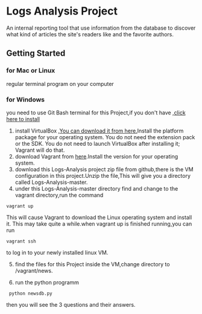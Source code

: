 # Logs Analysis Project

An internal reporting tool that use information from the database to discover what kind of articles the site's readers like and the favorite authors.

## Getting Started

### for Mac or Linux 
regular terminal program on your computer
### for Windows
you need to use Git Bash terminal for this Project,if you don't have ,[click here to install](https://git-scm.com/downloads)

1. install VirtualBox ,[You can download it from here.](https://www.virtualbox.org/wiki/Download_Old_Builds_5_1)Install the platform package for your operating system. You do not need the extension pack or the SDK. You do not need to launch VirtualBox after installing it; Vagrant will do that.
2. download Vagrant from [here](https://www.vagrantup.com/downloads.html).Install the version for your operating system.
3. download this Logs-Analysis project zip file from github,there is the VM configuration in this project.Unzip the file,This will give you a directory called Logs-Analysis-master.
4. under this Logs-Analysis-master directory find and change to the vagrant directory,run the command
```
vagrant up
```
This will cause Vagrant to download the Linux operating system and install it. This may take quite a while.when vagrant up is finished running,you can run 
```
vagrant ssh
```
to log in to your newly installed linux VM.

5. find the files for this Project
inside the VM,change directory to /vagrant/news.

6. run the python programm
```
 python newsdb.py
```
then you will see the 3 questions and their answers.




